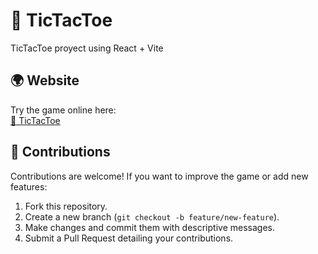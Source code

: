 # 📜 TicTacToe

TicTacToe proyect using React + Vite

## 🌍 Website
Try the game online here:  
[🔗 TicTacToe](https://diegomanildo.github.io/TicTacToe/)

## 🤝 Contributions
Contributions are welcome! If you want to improve the game or add new features:
1. Fork this repository.
2. Create a new branch (`git checkout -b feature/new-feature`).
3. Make changes and commit them with descriptive messages.
4. Submit a Pull Request detailing your contributions.

<!-- ## 📷 Screenshots
![Screenshot](./docs/images/1.png)
![Screenshot](./docs/images/2.png)
![Screenshot](./docs/images/3.png) -->